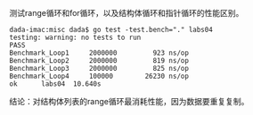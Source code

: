 测试range循环和for循环，以及结构体循环和指针循环的性能区别。

    dada-imac:misc dada$ go test -test.bench="." labs04
    testing: warning: no tests to run
    PASS
    Benchmark_Loop1     2000000         923 ns/op
    Benchmark_Loop2     2000000         819 ns/op
    Benchmark_Loop3     2000000         825 ns/op
    Benchmark_Loop4     100000        26230 ns/op
    ok  	labs04	10.640s

结论：对结构体列表的range循环最消耗性能，因为数据要重复复制。